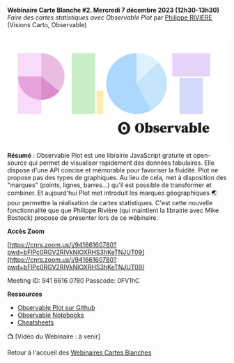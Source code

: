 **Webinaire Carte Blanche #2. Mercredi 7 décembre 2023 (12h30-13h30)**
_Faire des cartes statistiques avec Observable Plot_ par [Philippe RIVIERE](https://observablehq.com/@fil) (Visions Carto, Observable) </br>

![image](obsplot.jpeg)

**Résumé** : Observable Plot est une librairie JavaScript gratuite et open-source qui permet de visualiser rapidement des données tabulaires. Elle dispose d'une API concise et mémorable pour favoriser la fluidité. Plot ne propose pas des types de graphiques. Au lieu de cela, met à disposition des  "marques" (points, lignes, barres...) qu'il est possible de transformer et combiner. Et aujourd'hui Plot met introduit les marques géographiques 🌏 pour permettre la réalisation de cartes statistiques. C'est cette nouvelle fonctionnalité que que Philippe Rivière (qui maintient la librairie avec Mike Bostock) propose de présenter lors de ce wébinaire.

**Accès Zoom** </br>

[https://cnrs.zoom.us/j/94166160780?pwd=bFlPc0RGV2RIVkNlOXRHS3hKeTNJUT09](https://cnrs.zoom.us/j/94166160780?pwd=bFlPc0RGV2RIVkNlOXRHS3hKeTNJUT09)

Meeting ID: 941 6616 0780
Passcode: 0FV1hC

**Ressources** </br>
- [Observable Plot sur Github](https://github.com/observablehq/plot)</br>
- [Observable Notebooks](https://observablehq.com/collection/@observablehq/plot)</br>
- [Cheatsheets](https://observablehq.com/collection/@observablehq/plot-cheatsheets)</br>

📺 [Vidéo du Webinaire : à venir] </br>



Retour à l'accueil des [Webinaires Cartes Blanches](https://github.com/magisAR9/webinaires)
